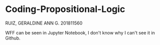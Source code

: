 # Coding-Propositional-Logic
RUIZ, GERALDINE ANN G.
201811560

WFF can be seen in Jupyter Notebook, I don't know why I can't see it in Github.
